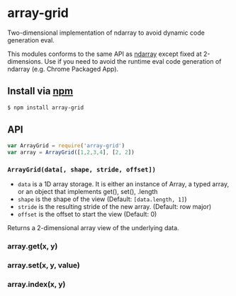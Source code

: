 array-grid
===

Two-dimensional implementation of ndarray to avoid dynamic code generation eval.

This modules conforms to the same API as [ndarray](https://github.com/mikolalysenko/ndarray) except fixed at 2-dimensions. Use if you need to avoid the runtime eval code generation of ndarray (e.g. Chrome Packaged App).

## Install via [npm](https://npmjs.org/packages/array-grid)

```bash
$ npm install array-grid
```

## API

```js
var ArrayGrid = require('array-grid')
var array = ArrayGrid([1,2,3,4], [2, 2])
```

### `ArrayGrid(data[, shape, stride, offset])`

- `data` is a 1D array storage. It is either an instance of Array, a typed array, or an object that implements get(), set(), .length
- `shape` is the shape of the view (Default: `[data.length, 1]`)
- `stride` is the resulting stride of the new array. (Default: row major)
- `offset` is the offset to start the view (Default: 0)

Returns a 2-dimensional array view of the underlying data.

### array.get(x, y)

### array.set(x, y, value)

### array.index(x, y)